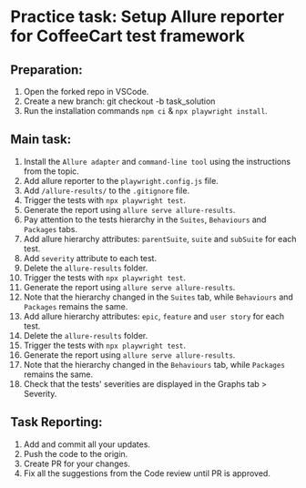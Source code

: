 # Practice task: Setup Allure reporter for CoffeeCart test framework

## Preparation:
1. Open the forked repo in VSCode.
2. Create a new branch: git checkout -b task_solution
3. Run the installation commands `npm ci` & `npx playwright install`.

## Main task:
1. Install the `Allure adapter` and `command-line tool` using the instructions from the topic.
2. Add allure reporter to the `playwright.config.js` file.
3. Add `/allure-results/` to the `.gitignore` file.
3. Trigger the tests with `npx playwright test`.
4. Generate the report using `allure serve allure-results`. 
5. Pay attention to the tests hierarchy in the `Suites`, `Behaviours` and `Packages` tabs.
6. Add allure hierarchy attributes: `parentSuite`, `suite` and `subSuite` for each test.
7. Add `severity` attribute to each test. 
8. Delete the `allure-results` folder.
7. Trigger the tests with `npx playwright test`.
8. Generate the report using `allure serve allure-results`. 
9. Note that the hierarchy changed in the `Suites` tab, while `Behaviours` and `Packages` remains the same. 
10. Add allure hierarchy attributes: `epic`, `feature` and `user story` for each test.
11. Delete the `allure-results` folder.
12. Trigger the tests with `npx playwright test`.
13. Generate the report using `allure serve allure-results`. 
14. Note that the hierarchy changed in the `Behaviours` tab, while `Packages` remains the same. 
15. Check that the tests' severities are displayed in the Graphs tab > Severity. 


## Task Reporting: 
1. Add and commit all your updates. 
2. Push the code to the origin.
3. Create PR for your changes. 
4. Fix all the suggestions from the Code review until PR is approved.  

